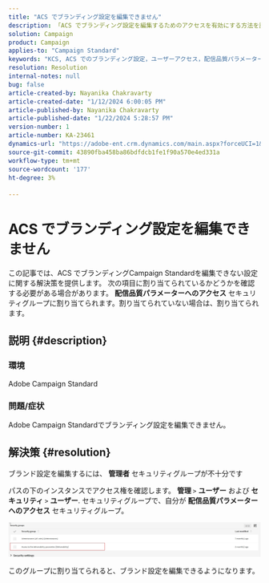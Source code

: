 ```yaml
---
title: "ACS でブランディング設定を編集できません"
description: 「ACS でブランディング設定を編集するためのアクセスを有効にする方法を説明します。 「配信品質パラメーターへのアクセス」セキュリティグループに追加されているかどうかを確認します。」
solution: Campaign
product: Campaign
applies-to: "Campaign Standard"
keywords: "KCS, ACS でのブランディング設定，ユーザーアクセス，配信品質パラメーターへのアクセス， campaign standard"
resolution: Resolution
internal-notes: null
bug: false
article-created-by: Nayanika Chakravarty
article-created-date: "1/12/2024 6:00:05 PM"
article-published-by: Nayanika Chakravarty
article-published-date: "1/22/2024 5:28:57 PM"
version-number: 1
article-number: KA-23461
dynamics-url: "https://adobe-ent.crm.dynamics.com/main.aspx?forceUCI=1&pagetype=entityrecord&etn=knowledgearticle&id=ea64f666-74b1-ee11-a569-6045bd006a22"
source-git-commit: 43890fba458ba86bdfdcb1fe1f90a570e4ed331a
workflow-type: tm+mt
source-wordcount: '177'
ht-degree: 3%

---
```


# ACS でブランディング設定を編集できません


この記事では、ACS でブランディングCampaign Standardを編集できない設定に関する解決策を提供します。 次の項目に割り当てられているかどうかを確認する必要がある場合があります。 <b>配信品質パラメーターへのアクセス</b> セキュリティグループに割り当てられます。割り当てられていない場合は、割り当てられます。

## 説明 {#description}


### 環境

Adobe Campaign Standard

### 問題/症状

Adobe Campaign Standardでブランディング設定を編集できません。


## 解決策 {#resolution}


ブランド設定を編集するには、 <b>管理者</b> セキュリティグループが不十分です

パスの下のインスタンスでアクセス権を確認します。 <b>管理 </b>`>`  <b>ユーザー</b> および <b>セキュリティ </b>`>`  <b>ユーザー</b>. セキュリティグループで、自分が <b>配信品質パラメーターへのアクセス</b> セキュリティグループ。

![](assets/f7846f6e-31b9-ee11-a569-6045bd006704.png)

このグループに割り当てられると、ブランド設定を編集できるようになります。




